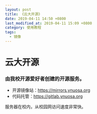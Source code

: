 ```yaml
---
layout: post
title: 《云大开源》
date: 2019-04-11 14:50 +0800
last_modified_at: 2019-04-11 15:09 +0800
category: 使用教程
tags:
  - 镜像
---
```

# 云大开源
### 由我校开源爱好者创建的开源服务。


- 开源镜像站：https://mirrors.ynuosa.org
- 代码托管：https://gitlab.ynuosa.org


服务器在校内，从校园网访问速度非常快。
